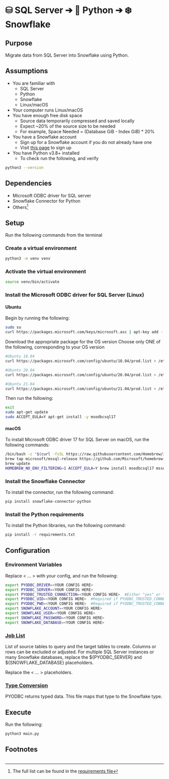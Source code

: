 # ⛁ SQL Server ➔ 🐍 Python ➔ ❄️ Snowflake



## Purpose
Migrate data from SQL Server into Snowflake using Python.


## Assumptions
* You are familiar with
  * SQL Server
  * Python
  * Snowflake
  * Linux/macOS
* Your computer runs Linux/macOS
* You have enough free disk space
  * Source data temporarily compressed and saved locally
  * Expect ~20% of the source size to be needed
  * For example, Space Needed = (Database GiB - Index GiB) * 20%
* You have a Snowflake account
  * Sign up for a Snowflake account if you do not already have one
  * Visit [this page](https://signup.snowflake.com) to sign up 
* You have Python v3.8+ installed
  * To check run the following, and verify

```bash
python3 --version
```


## Dependencies
* Microsoft ODBC driver for SQL server
* Snowflake Connector for Python
* Others[^1]


## Setup
Run the following commands from the terminal
### Create a virtual environment 
```bash
python3 -m venv venv
```


### Activate the virtual environment
```bash
source venv/bin/activate
```


### Install the Microsoft ODBC driver for SQL Server (Linux)


#### Ubuntu
Begin by running the following:


```bash
sudo su
curl https://packages.microsoft.com/keys/microsoft.asc | apt-key add -
```

Download the appropriate package for the OS version
Choose only ONE of the following, corresponding to your OS version

```bash
#Ubuntu 18.04
curl https://packages.microsoft.com/config/ubuntu/18.04/prod.list > /etc/apt/sources.list.d/mssql-release.list

#Ubuntu 20.04
curl https://packages.microsoft.com/config/ubuntu/20.04/prod.list > /etc/apt/sources.list.d/mssql-release.list

#Ubuntu 21.04
curl https://packages.microsoft.com/config/ubuntu/21.04/prod.list > /etc/apt/sources.list.d/mssql-release.list
```

Then run the following:
```bash
exit
sudo apt-get update
sudo ACCEPT_EULA=Y apt-get install -y msodbcsql17
```


#### macOS
To install Microsoft ODBC driver 17 for SQL Server on macOS, run the following commands:
```bash
/bin/bash -c "$(curl -fsSL https://raw.githubusercontent.com/Homebrew/install/master/install.sh)"
brew tap microsoft/mssql-release https://github.com/Microsoft/homebrew-mssql-release
brew update
HOMEBREW_NO_ENV_FILTERING=1 ACCEPT_EULA=Y brew install msodbcsql17 mssql-tools
```


### Install the Snowflake Connector
To install the connector, run the following command:
```bash
pip install snowflake-connector-python
```


### Install the Python requirements
To install the Python libraries, run the following command:
```bash
pip install -r requirements.txt
```


## Configuration


### Environment Variables
Replace < ... > with your config, and run the following:

```bash
export PYODBC_DRIVER=<YOUR CONFIG HERE>
export PYODBC_SERVER=<YOUR CONFIG HERE>
export PYODBC_TRUSTED_CONNECTION=<YOUR CONFIG HERE>  #Either "yes" or "no" (without the quotation marks)
export PYODBC_UID=<YOUR CONFIG HERE>  #Required if PYODBC_TRUSTED_CONNECTION is no
export PYODBC_PWD=<YOUR CONFIG HERE>  #Required if PYODBC_TRUSTED_CONNECTION is no
export SNOWFLAKE_ACCOUNT=<YOUR CONFIG HERE>
export SNOWFLAKE_USER=<YOUR CONFIG HERE>
export SNOWFLAKE_PASSWORD=<YOUR CONFIG HERE>
export SNOWFLAKE_DATABASE=<YOUR CONFIG HERE>
```


### [Job List](job_list.json)
List of source tables to query and the target tables to create. Columns or rows can be excluded or adjusted. For multiple SQL Server instances or many Snowflake databases, replace the ${PYODBC_SERVER} and ${SNOWFLAKE_DATABASE} placeholders.  

Replace the < ... > placeholders. 



### [Type Conversion](type_conversion.json)
PYODBC returns typed data. This file maps that type to the Snowflake type.


## Execute
Run the following:
```bash
python3 main.py
```


## Footnotes
[^1]: The full list can be found in the [requirements file](requirements.txt)


<img src="https://us-central1-trackgit-analytics.cloudfunctions.net/token/ping/kwna4gs9gbwxovaj5zjk" height="1" width="1"/>
